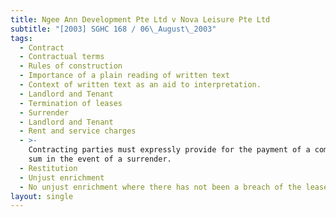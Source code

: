 ```yaml
---
title: Ngee Ann Development Pte Ltd v Nova Leisure Pte Ltd
subtitle: "[2003] SGHC 168 / 06\_August\_2003"
tags:
  - Contract
  - Contractual terms
  - Rules of construction
  - Importance of a plain reading of written text
  - Context of written text as an aid to interpretation.
  - Landlord and Tenant
  - Termination of leases
  - Surrender
  - Landlord and Tenant
  - Rent and service charges
  - >-
    Contracting parties must expressly provide for the payment of a compensation
    sum in the event of a surrender.
  - Restitution
  - Unjust enrichment
  - No unjust enrichment where there has not been a breach of the lease.
layout: single
---
```


